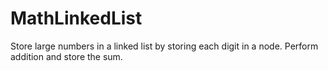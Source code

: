 # MathLinkedList
Store large numbers in a linked list by storing each digit in a node.
Perform addition and store the sum.
